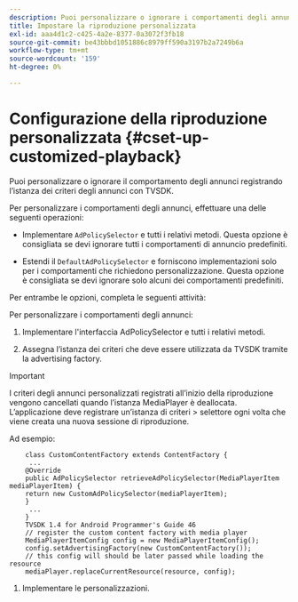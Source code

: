 ```yaml
---
description: Puoi personalizzare o ignorare i comportamenti degli annunci.
title: Impostare la riproduzione personalizzata
exl-id: aaa4d1c2-c425-4a2e-8377-0a3072f3fb18
source-git-commit: be43bbbd1051886c8979ff590a3197b2a7249b6a
workflow-type: tm+mt
source-wordcount: '159'
ht-degree: 0%

---
```


# Configurazione della riproduzione personalizzata {#cset-up-customized-playback}

Puoi personalizzare o ignorare il comportamento degli annunci registrando l’istanza dei criteri degli annunci con TVSDK.

Per personalizzare i comportamenti degli annunci, effettuare una delle seguenti operazioni:

* Implementare `AdPolicySelector` e tutti i relativi metodi.
Questa opzione è consigliata se devi ignorare tutti i comportamenti di annuncio predefiniti.

* Estendi il `DefaultAdPolicySelector` e forniscono implementazioni solo per i comportamenti che richiedono personalizzazione.
Questa opzione è consigliata se devi ignorare solo alcuni dei comportamenti predefiniti.

Per entrambe le opzioni, completa le seguenti attività:

Per personalizzare i comportamenti degli annunci:

1. Implementare l&#39;interfaccia AdPolicySelector e tutti i relativi metodi.

1. Assegna l’istanza dei criteri che deve essere utilizzata da TVSDK tramite la advertising factory.

>[!IMPORTANT]
>
>I criteri degli annunci personalizzati registrati all’inizio della riproduzione vengono cancellati quando l’istanza MediaPlayer è deallocata. L’applicazione deve registrare un’istanza di criteri > selettore ogni volta che viene creata una nuova sessione di riproduzione.

Ad esempio:

```
    class CustomContentFactory extends ContentFactory {
     ...
    @Override
    public AdPolicySelector retrieveAdPolicySelector(MediaPlayerItem mediaPlayerItem) {
    return new CustomAdPolicySelector(mediaPlayerItem);
    }
     ...
    }
    TVSDK 1.4 for Android Programmer's Guide 46
    // register the custom content factory with media player
    MediaPlayerItemConfig config = new MediaPlayerItemConfig();
    config.setAdvertisingFactory(new CustomContentFactory());
    // this config will should be later passed while loading the resource
    mediaPlayer.replaceCurrentResource(resource, config);
```

1. Implementare le personalizzazioni.
